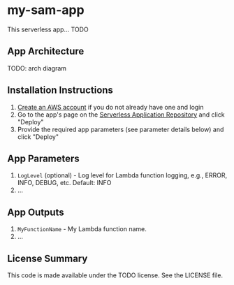 # my-sam-app

This serverless app... TODO

## App Architecture

TODO: arch diagram

## Installation Instructions

1. [Create an AWS account](https://portal.aws.amazon.com/gp/aws/developer/registration/index.html) if you do not already have one and login
1. Go to the app's page on the [Serverless Application Repository](TODO) and click "Deploy"
1. Provide the required app parameters (see parameter details below) and click "Deploy"

## App Parameters

1. `LogLevel` (optional) - Log level for Lambda function logging, e.g., ERROR, INFO, DEBUG, etc. Default: INFO
1. ...

## App Outputs

1. `MyFunctionName` - My Lambda function name.
1. ...

## License Summary

This code is made available under the TODO license. See the LICENSE file.